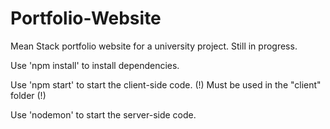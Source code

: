 # Portfolio-Website
Mean Stack portfolio website for a university project. Still in progress.


Use 'npm install' to install dependencies.

Use 'npm start' to start the client-side code. (!) Must be used in the "client" folder (!)

Use 'nodemon' to start the server-side code.
